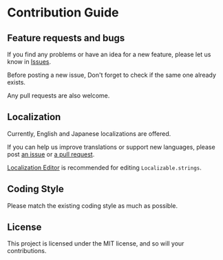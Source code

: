 # Contribution Guide

## Feature requests and bugs

If you find any problems or have an idea for a new feature, please let us know in [Issues](https://github.com/fus1ondev/EjectKey/issues).

Before posting a new issue, Don't forget to check if the same one already exists.

Any pull requests are also welcome. 

## Localization

Currently, English and Japanese localizations are offered.

If you can help us improve translations or support new languages, please post [an issue](https://github.com/fus1ondev/EjectKey/issues) or [a pull request](https://github.com/fus1ondev/EjectKey/pulls).

[Localization Editor](https://github.com/igorkulman/iOSLocalizationEditor) is recommended for editing `Localizable.strings`.

## Coding Style

Please match the existing coding style as much as possible.

## License

This project is licensed under the MIT license, and so will your contributions.
